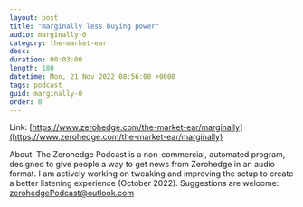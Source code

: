 ```yaml
---
layout: post
title: "marginally less buying power"
audio: marginally-0
category: the-market-ear
desc: 
duration: 00:03:00
length: 180
datetime: Mon, 21 Nov 2022 08:56:00 +0000
tags: podcast
guid: marginally-0
order: 0
---
```



Link: [https://www.zerohedge.com/the-market-ear/marginally](https://www.zerohedge.com/the-market-ear/marginally)

About: The Zerohedge Podcast is a non-commercial, automated program, designed to give people a way to get news from Zerohedge in an audio format.  I am actively working on tweaking and improving the setup to create a better listening experience (October 2022).  Suggestions are welcome: [zerohedgePodcast@outlook.com](mailto:zerohedgePodcast@outlook.com)